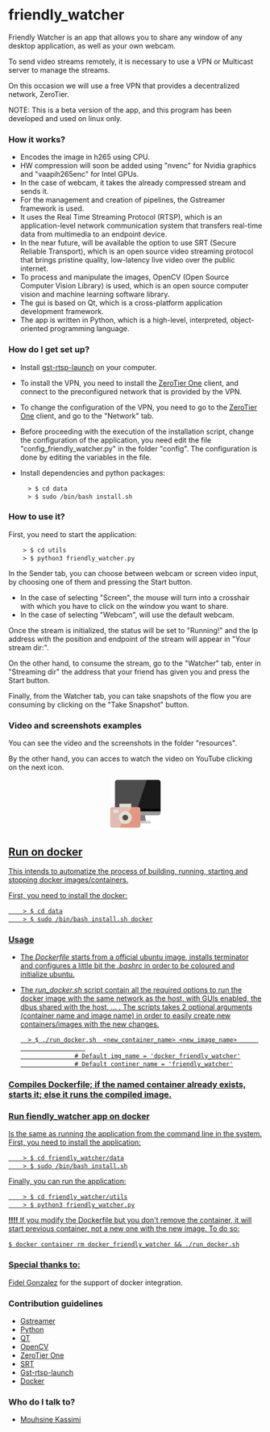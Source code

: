 # friendly_watcher

Friendly Watcher is an app that allows you to share any window of any desktop application, as well as your own webcam.

To send video streams remotely, it is necessary to use a VPN or Multicast server to manage the streams.

On this occasion we will use a free VPN that provides a decentralized network, ZeroTier.

NOTE: This is a beta version of the app, and this program has been developed and used on linux only. 

### How it works? ###

* Encodes the image in h265 using CPU.
* HW compression will soon be added using "nvenc" for Nvidia graphics and "vaapih265enc" for Intel GPUs.
* In the case of webcam, it takes the already compressed stream and sends it.
* For the management and creation of pipelines, the Gstreamer framework is used. 
* It uses the Real Time Streaming Protocol (RTSP), which is an application-level network communication system that transfers real-time data from multimedia to an endpoint device.
* In the near future, will be available the option to use SRT (Secure Reliable Transport), which is an open source video streaming protocol that brings pristine quality, low-latency live video over the public internet.
* To process and manipulate the images, OpenCV (Open Source Computer Vision Library) is used, which is an open source computer vision and machine learning software library.
* The gui is based on Qt, which is a cross-platform application development framework.
* The app is written in Python, which is a high-level, interpreted, object-oriented programming language.

### How do I get set up? ###

* Install [gst-rtsp-launch](https://github.com/sfalexrog/gst-rtsp-launch) on your computer.
* To install the VPN, you need to install the [ZeroTier One](https://www.zerotier.com/download) client, and connect to the preconfigured network that is provided by the VPN.
* To change the configuration of the VPN, you need to go to the [ZeroTier One](https://www.zerotier.com/download) client, and go to the "Network" tab.
* Before proceeding with the execution of the installation script, change the configuration of the application, you need edit the file "config_friendly_watcher.py" in the folder "config". The configuration is done by editing the variables in the file.
* Install dependencies and python packages:
        
        > $ cd data
        > $ sudo /bin/bash install.sh


### How to use it? ###

First, you need to start the application:

        > $ cd utils
        > $ python3 friendly_watcher.py

In the Sender tab, you can choose between webcam or screen video input, by choosing one of them and pressing the Start button.
* In the case of selecting "Screen", the mouse will turn into a crosshair with which you have to click on the window you want to share.
* In the case of selecting "Webcam", will use the default webcam.

Once the stream is initialized, the status will be set to "Running!" and the Ip address with the position and endpoint of the stream will appear in "Your stream dir:".

On the other hand, to consume the stream, go to the "Watcher" tab, enter in "Streaming dir" the address that your friend has given you and press the Start button.

Finally, from the Watcher tab, you can take snapshots of the flow you are consuming by clicking on the "Take Snapshot" button.

### Video and screenshots examples ###

You can see the video and the screenshots in the folder "resources". 

By the other hand, you can acces to watch the video on YouTube clicking on the next icon.

<p>
        <p align="center">
        <a href="https://www.youtube.com/watch?v=2YbCavNb07A">
        <img src="data/icons/screen-svgrepo-com.svg" width="100" height="100">
</p>

## Run on docker
This intends to automatize the process of building, running, starting and stopping docker images/containers. 

First, you need to install the docker:

        > $ cd data
        > $ sudo /bin/bash install.sh docker

### Usage

* The *Dockerfile* starts from a official ubuntu image, installs terminator and configures a little bit the *.bashrc* in order to be coloured and initialize ubuntu. 


* The *run_docker.sh* script contain all the required options to run the docker image with the same network as the host, with GUIs enabled, the dbus shared with the host, ...  . The scripts takes 2 optional arguments (container name and image name) in order to easily create new containers/images with the new changes.


        > $ ./run_docker.sh  <new_container_name> <new_image_name>      
                        
                     # Default img_name = 'docker_friendly_watcher'
                     # Default continer_name = 'friendly_watcher'
                    

### **Compiles Dockerfile; if the named container already exists, starts it; else it runs the compiled image**.

### Run fiendly_watcher app on docker
Is the same as running the application from the command line in the system.
First, you need to install the application:

        > $ cd friendly_watcher/data
        > $ sudo /bin/bash install.sh

Finally, you can run the application:

        > $ cd friendly_watcher/utils
        > $ python3 friendly_watcher.py

**!!!!** If you modify the Dockerfile but you don't remove the container, it will start previous container, not a new one with the new image. To do so:

    $ docker container rm docker_friendly_watcher && ./run_docker.sh

### Special thanks to: ###

[Fidel Gonzalez](https://github.com/lotape6) for the support of docker integration.

### Contribution guidelines ###

* [Gstreamer](https://gstreamer.freedesktop.org/)
* [Python](https://www.python.org/)
* [QT](https://www.qt.io/)
* [OpenCV](https://opencv.org/)
* [ZeroTier One](https://www.zerotier.com/download)
* [SRT](https://github.com/Haivision/srt)
* [Gst-rtsp-launch](https://github.com/sfalexrog/gst-rtsp-launch)
* [Docker](https://www.docker.com/)


### Who do I talk to? ###

* [Mouhsine Kassimi](mouhsine98@gmail.com)
